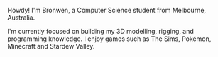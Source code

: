 Howdy! I'm Bronwen, a Computer Science student from Melbourne, Australia.

I'm currently focused on building my 3D modelling, rigging, and programming knowledge. I enjoy games such as The Sims, Pokémon, Minecraft and Stardew Valley.
